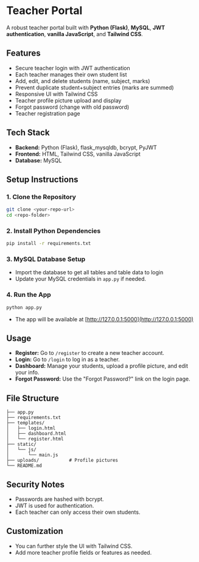 # Teacher Portal

A robust teacher portal built with **Python (Flask)**, **MySQL**, **JWT authentication**, **vanilla JavaScript**, and **Tailwind CSS**.

## Features
- Secure teacher login with JWT authentication
- Each teacher manages their own student list
- Add, edit, and delete students (name, subject, marks)
- Prevent duplicate student+subject entries (marks are summed)
- Responsive UI with Tailwind CSS
- Teacher profile picture upload and display
- Forgot password (change with old password)
- Teacher registration page

## Tech Stack
- **Backend:** Python (Flask), flask_mysqldb, bcrypt, PyJWT
- **Frontend:** HTML, Tailwind CSS, vanilla JavaScript
- **Database:** MySQL

## Setup Instructions

### 1. Clone the Repository
```bash
git clone <your-repo-url>
cd <repo-folder>
```

### 2. Install Python Dependencies
```bash
pip install -r requirements.txt
```

### 3. MySQL Database Setup
- Import the database to get all tables and table data to login
- Update your MySQL credentials in `app.py` if needed.

### 4. Run the App
```bash
python app.py
```
- The app will be available at [http://127.0.0.1:5000](http://127.0.0.1:5000)

## Usage
- **Register:** Go to `/register` to create a new teacher account.
- **Login:** Go to `/login` to log in as a teacher.
- **Dashboard:** Manage your students, upload a profile picture, and edit your info.
- **Forgot Password:** Use the "Forgot Password?" link on the login page.

## File Structure
```
├── app.py
├── requirements.txt
├── templates/
│   ├── login.html
│   ├── dashboard.html
│   └── register.html
├── static/
│   └── js/
│       └── main.js
├── uploads/           # Profile pictures
└── README.md
```

## Security Notes
- Passwords are hashed with bcrypt.
- JWT is used for authentication.
- Each teacher can only access their own students.

## Customization
- You can further style the UI with Tailwind CSS.
- Add more teacher profile fields or features as needed.
